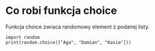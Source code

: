# Co robi funkcja choice  
Funkcja choice zwraca randomowy element z podanej listy.  

```
import random
print(random.choice(["Aga", "Damian", "Kasia"]))
```
